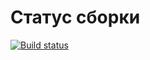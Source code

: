# Статус сборки
[![Build status](https://ci.appveyor.com/api/projects/status/x64ktmdgy6cv7p33?svg=true)](https://ci.appveyor.com/project/Acdys/patterns-1-vfxwp)
